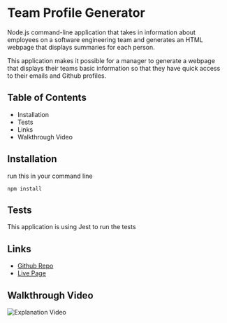 # Team Profile Generator

Node.js command-line application that takes in information about employees on a software engineering team and generates an HTML webpage that displays summaries for each person.

This application makes it possible for a manager to generate a webpage that displays their teams basic information so that they have quick access to their emails and Github profiles.

## Table of Contents

- Installation
- Tests
- Links
- Walkthrough Video

## Installation

run this in your command line

```
npm install
```

## Tests

This application is using Jest to run the tests

## Links

- [Github Repo](https://github.com/MtendeRoll/teamProfileGenerator)
- [Live Page]()

## Walkthrough Video

![Explanation Video]()
